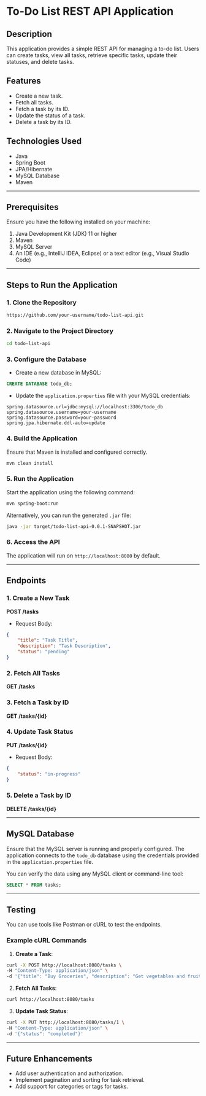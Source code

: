 # To-Do List REST API Application

## Description
This application provides a simple REST API for managing a to-do list. Users can create tasks, view all tasks, retrieve specific tasks, update their statuses, and delete tasks.

## Features
- Create a new task.
- Fetch all tasks.
- Fetch a task by its ID.
- Update the status of a task.
- Delete a task by its ID.

## Technologies Used
- Java
- Spring Boot
- JPA/Hibernate
- MySQL Database
- Maven

---

## Prerequisites
Ensure you have the following installed on your machine:
1. Java Development Kit (JDK) 11 or higher
2. Maven
3. MySQL Server
4. An IDE (e.g., IntelliJ IDEA, Eclipse) or a text editor (e.g., Visual Studio Code)

---

## Steps to Run the Application

### 1. Clone the Repository
```bash
https://github.com/your-username/todo-list-api.git
```

### 2. Navigate to the Project Directory
```bash
cd todo-list-api
```

### 3. Configure the Database
- Create a new database in MySQL:
```sql
CREATE DATABASE todo_db;
```
- Update the `application.properties` file with your MySQL credentials:
```properties
spring.datasource.url=jdbc:mysql://localhost:3306/todo_db
spring.datasource.username=your-username
spring.datasource.password=your-password
spring.jpa.hibernate.ddl-auto=update
```

### 4. Build the Application
Ensure that Maven is installed and configured correctly.
```bash
mvn clean install
```

### 5. Run the Application
Start the application using the following command:
```bash
mvn spring-boot:run
```
Alternatively, you can run the generated `.jar` file:
```bash
java -jar target/todo-list-api-0.0.1-SNAPSHOT.jar
```

### 6. Access the API
The application will run on `http://localhost:8080` by default.

---

## Endpoints

### 1. Create a New Task
**POST /tasks**
- Request Body:
```json
{
    "title": "Task Title",
    "description": "Task Description",
    "status": "pending"
}
```

### 2. Fetch All Tasks
**GET /tasks**

### 3. Fetch a Task by ID
**GET /tasks/{id}**

### 4. Update Task Status
**PUT /tasks/{id}**
- Request Body:
```json
{
    "status": "in-progress"
}
```

### 5. Delete a Task by ID
**DELETE /tasks/{id}**

---

## MySQL Database
Ensure that the MySQL server is running and properly configured. The application connects to the `todo_db` database using the credentials provided in the `application.properties` file.

You can verify the data using any MySQL client or command-line tool:
```sql
SELECT * FROM tasks;
```

---

## Testing
You can use tools like Postman or cURL to test the endpoints.

### Example cURL Commands
1. **Create a Task**:
```bash
curl -X POST http://localhost:8080/tasks \
-H "Content-Type: application/json" \
-d '{"title": "Buy Groceries", "description": "Get vegetables and fruits", "status": "pending"}'
```

2. **Fetch All Tasks**:
```bash
curl http://localhost:8080/tasks
```

3. **Update Task Status**:
```bash
curl -X PUT http://localhost:8080/tasks/1 \
-H "Content-Type: application/json" \
-d '{"status": "completed"}'
```

---

## Future Enhancements
- Add user authentication and authorization.
- Implement pagination and sorting for task retrieval.
- Add support for categories or tags for tasks.

